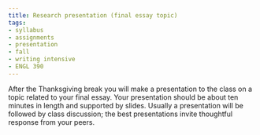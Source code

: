 ```yaml
---
title: Research presentation (final essay topic)
tags:
- syllabus
- assignments
- presentation
- fall
- writing intensive
- ENGL 390
---
```


After the Thanksgiving break you will make a presentation to the class on a topic related to your final essay.
Your presentation should be about ten minutes in length and supported by slides.
Usually a presentation will be followed by class discussion;
the best presentations invite thoughtful response from your peers.
